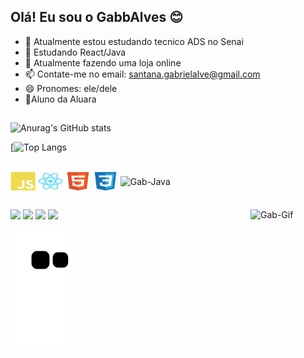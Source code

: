 ## Olá! Eu sou o GabbAlves 😊


- 🔭 Atualmente estou estudando tecnico ADS no Senai
- 🌱 Estudando React/Java
- 🎃 Atualmente fazendo uma loja online
- 📫 Contate-me no email: santana.gabrielalve@gmail.com
- 😄 Pronomes: ele/dele
- 🐧Aluno da Aluara

##

![Anurag's GitHub stats](https://github-readme-stats.vercel.app/api?username=GabbAlves&show_icons=true&theme=dracula)

[![Top Langs](https://github-readme-stats.vercel.app/api/top-langs/?username=GabbAlves&theme=dracula&hide_progress=true&langs_count=5)

<div style="display: inline_block"><br>
  <img align="center" alt="Gab-Js" height="30" width="40" src="https://raw.githubusercontent.com/devicons/devicon/master/icons/javascript/javascript-plain.svg">
  
  <img align="center" alt="Gab-React" height="30" width="40" src="https://raw.githubusercontent.com/devicons/devicon/master/icons/react/react-original.svg">
  
  <img align="center" alt="Gab-HTML" height="30" width="40" src="https://raw.githubusercontent.com/devicons/devicon/master/icons/html5/html5-original.svg">
  
  <img align="center" alt="Gab-CSS" height="30" width="40" src="https://raw.githubusercontent.com/devicons/devicon/master/icons/css3/css3-original.svg">
  
  <img align="center" alt="Gab-Java" height="50" width="50" src="https://cdn.jsdelivr.net/gh/devicons/devicon/icons/java/java-original-wordmark.svg">   
          
</div>

##

 <img align="right" alt="Gab-Gif" height="120" width="120" src="https://cdn.discordapp.com/attachments/1093706408354119754/1093708014550274121/gabbgit.gif">

<div> 

  <a href="https://instagram.com/" target="_blank"><img src="https://img.shields.io/badge/-Instagram-%23E4405F?style=for-the-badge&logo=instagram&logoColor=white" target="_blank"></a>
 <a href="https://discord.gg/[wagxzStdcR](https://discord.com/channels/@me)" target="_blank"><img src="https://img.shields.io/badge/Discord-7289DA?style=for-the-badge&logo=discord&logoColor=white" target="_blank"></a> 
  <a href = "mailto:santana.gabrielalve@gmail.com"><img src="https://img.shields.io/badge/-Gmail-%23333?style=for-the-badge&logo=gmail&logoColor=white" target="_blank"></a>
  <a href="https://www.linkedin.com/in/" target="_blank"><img src="https://img.shields.io/badge/-LinkedIn-%230077B5?style=for-the-badge&logo=linkedin&logoColor=white" target="_blank"></a> 
  
</div>


![snake gif](https://github.com/GabbAlves/GabbAlves/blob/output/github-contribution-grid-snake.svg)

